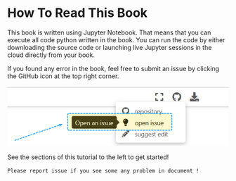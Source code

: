 # How To Read This Book

This book is written using Jupyter Notebook. That means that you can execute all code python written in the book. You can run the code by either downloading the source code or launching live Jupyter sessions in the cloud directly from your book. 

If you found any error in the book, feel free to submit an issue by clicking the GitHub icon at the top right corner. 

![](images/reportissuse.png)

See the sections of this tutorial to the left to get started!

```{note}
Please report issue if you see some any problem in document !
```
